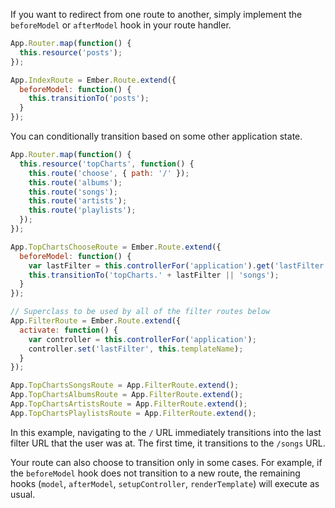 If you want to redirect from one route to another, simply implement the
`beforeModel` or `afterModel` hook in your route handler.

```javascript
App.Router.map(function() {
  this.resource('posts');
});

App.IndexRoute = Ember.Route.extend({
  beforeModel: function() {
    this.transitionTo('posts');
  }
});
```

You can conditionally transition based on some other application state.

```javascript
App.Router.map(function() {
  this.resource('topCharts', function() {
    this.route('choose', { path: '/' });
    this.route('albums');
    this.route('songs');
    this.route('artists');
    this.route('playlists');
  });
});

App.TopChartsChooseRoute = Ember.Route.extend({
  beforeModel: function() {
    var lastFilter = this.controllerFor('application').get('lastFilter');
    this.transitionTo('topCharts.' + lastFilter || 'songs');
  }
});

// Superclass to be used by all of the filter routes below
App.FilterRoute = Ember.Route.extend({
  activate: function() {
    var controller = this.controllerFor('application');
    controller.set('lastFilter', this.templateName);
  }
});

App.TopChartsSongsRoute = App.FilterRoute.extend();
App.TopChartsAlbumsRoute = App.FilterRoute.extend();
App.TopChartsArtistsRoute = App.FilterRoute.extend();
App.TopChartsPlaylistsRoute = App.FilterRoute.extend();
```

In this example, navigating to the `/` URL immediately transitions into
the last filter URL that the user was at. The first time, it transitions
to the `/songs` URL.

Your route can also choose to transition only in some cases. For example, if the
`beforeModel` hook does not transition to a new route, the remaining hooks
(`model`, `afterModel`, `setupController`, `renderTemplate`) will execute as usual.
